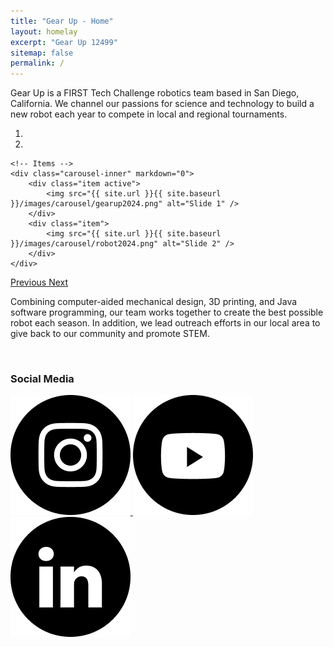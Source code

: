 ```yaml
---
title: "Gear Up - Home"
layout: homelay
excerpt: "Gear Up 12499"
sitemap: false
permalink: /
---
```


Gear Up is a FIRST Tech Challenge robotics team based in San Diego, California. We channel our passions for science and technology to build a new robot each year to compete in local and regional tournaments. 

<div markdown="0" id="carousel" class="carousel slide" data-ride="carousel" data-interval="4000" data-pause="hover" >
    <!-- Menu -->
    <ol class="carousel-indicators">
        <li data-target="#carousel" data-slide-to="0" class="active"></li>
        <li data-target="#carousel" data-slide-to="1"></li>
    </ol>

    <!-- Items -->
    <div class="carousel-inner" markdown="0">
        <div class="item active">
            <img src="{{ site.url }}{{ site.baseurl }}/images/carousel/gearup2024.png" alt="Slide 1" />
        </div>
        <div class="item">
            <img src="{{ site.url }}{{ site.baseurl }}/images/carousel/robot2024.png" alt="Slide 2" />
        </div>
    </div>
  <a class="left carousel-control" href="#carousel" role="button" data-slide="prev">
    <span class="glyphicon glyphicon-chevron-left" aria-hidden="true"></span>
    <span class="sr-only">Previous</span>
  </a>
  <a class="right carousel-control" href="#carousel" role="button" data-slide="next">
    <span class="glyphicon glyphicon-chevron-right" aria-hidden="true"></span>
    <span class="sr-only">Next</span>
  </a>
</div>


Combining computer-aided mechanical design, 3D printing, and Java software programming, our team works together to create the best possible robot each season. In addition, we lead outreach efforts in our local area to give back to our community and promote STEM.

<br>


### Social Media

<div class="social-icons">
  <a href="https://www.instagram.com/gearup_12499/" target="_blank">
    <img src="/images/logos/instaicon.png" alt="Instagram">
  </a>
  <a href="https://www.youtube.com/channel/UCO8Uq6jTFN_uF80hEzFgdQA" target="_blank">
    <img src="/images/logos/yticon.png" alt="YouTube">
  </a>
  <a href="https://www.linkedin.com/company/gearup12499/" target="_blank">
    <img src="/images/logos/linkedinicon.png" alt="LinkedIn">
  </a>
</div>

